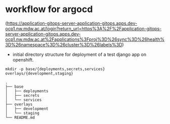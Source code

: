 workflow for argocd
===================

(https://application-gitops-server-application-gitops.apps.dev-ocp1.nw.mdw.ac.at/login?return_url=https%3A%2F%2Fapplication-gitops-server-application-gitops.apps.dev-ocp1.nw.mdw.ac.at%2Fapplications%3Fproj%3D%26sync%3D%26health%3D%26namespace%3D%26cluster%3D%26labels%3D)

+ initial directory structure for deployment of a test django app on openshift.

```
mkdir -p base/{deployments,secrets,services} overlays/{development,staging}

.
├── base
│   ├── deployments
│   ├── secrets
│   └── services
├── overlays
│   ├── development
│   └── staging
└── README.md
```


